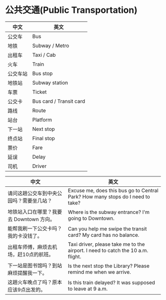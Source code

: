 # 公共交通(Public Transportation)
| 中文 | 英文 |
| - | - |
| 公交车 | Bus |
| 地铁 | Subway / Metro |
| 出租车 | Taxi / Cab |
| 火车 | Train |
| 公交车站 | Bus stop |
| 地铁站 | Subway station |
| 车票 | Ticket |
| 公交卡 | Bus card / Transit card |
| 路线 | Route |
| 站台 | Platform |
| 下一站 | Next stop |
| 终点站 | Final stop |
| 票价 | Fare |
| 延误 | Delay |
| 司机 | Driver |

| 中文 | 英文 |
| - | - |
| 请问这趟公交车到中央公园吗？需要坐几站？ | Excuse me, does this bus go to Central Park? How many stops do I need to take? |
| 地铁站入口在哪里？我要去 Downtown 方向。 | Where is the subway entrance? I'm going to Downtown. |
| 能帮我刷一下公交卡吗？我的卡没钱了。 | Can you help me swipe the transit card? My card has no balance. |
| 出租车师傅，麻烦去机场，赶10点的航班。 | Taxi driver, please take me to the airport. I need to catch the 10 a.m. flight. |
| 下一站是图书馆吗？到站麻烦提醒我一下。 | Is the next stop the Library? Please remind me when we arrive. |
| 这趟火车晚点了吗？原本应该9点出发的。 | Is this train delayed? It was supposed to leave at 9 a.m. |